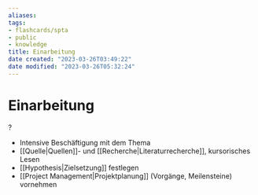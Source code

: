 ```yaml
---
aliases: 
tags: 
- flashcards/spta
- public
- knowledge
title: Einarbeitung
date created: "2023-03-26T03:49:22"
date modified: "2023-03-26T05:32:24"
---
```


# Einarbeitung
?
- Intensive Beschäftigung mit dem Thema
- [[Quelle|Quellen]]- und [[Recherche|Literaturrecherche]], kursorisches Lesen
- [[Hypothesis|Zielsetzung]] festlegen
- [[Project Management|Projektplanung]] (Vorgänge, Meilensteine) vornehmen
<!--SR:!2023-03-27,1,230-->
